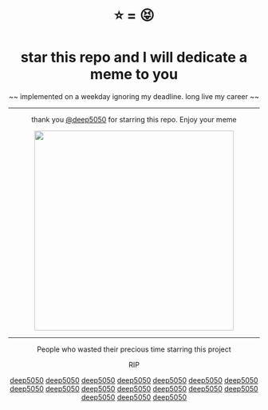 <div align=center>
  <h1 align=center> ⭐ = 😝 </p>
<p align=center>
  <h1>star this repo and I will dedicate a meme to you</h1>
 <p align=center> ~~ implemented on a weekday ignoring my deadline. long live my career ~~ </p>
 </p>
 
 <hr>
 
 <p align=center>thank you <a href="https://github.com/deep5050">@deep5050</a> for starring this repo. Enjoy your meme</p>

<img align=center src=https://github.com/deep5050/programming-memes/raw/main/memes/2/1039.png height=400px>
<hr>

<p align=center>People who wasted their precious time starring this project</p>
<p align=center> RIP </p>
<p align=center>
  <a href="https://github.com/deep5050">deep5050</a>
  <a href="https://github.com/deep5050">deep5050</a>
  <a href="https://github.com/deep5050">deep5050</a>
  <a href="https://github.com/deep5050">deep5050</a>
  <a href="https://github.com/deep5050">deep5050</a>
  <a href="https://github.com/deep5050">deep5050</a>
  <a href="https://github.com/deep5050">deep5050</a>
  <a href="https://github.com/deep5050">deep5050</a>
  <a href="https://github.com/deep5050">deep5050</a>
  <a href="https://github.com/deep5050">deep5050</a>
  <a href="https://github.com/deep5050">deep5050</a>
  <a href="https://github.com/deep5050">deep5050</a>
  <a href="https://github.com/deep5050">deep5050</a>
  <a href="https://github.com/deep5050">deep5050</a>
  <a href="https://github.com/deep5050">deep5050</a>
  <a href="https://github.com/deep5050">deep5050</a>
  <a href="https://github.com/deep5050">deep5050</a>
 </p>
 

</div>
